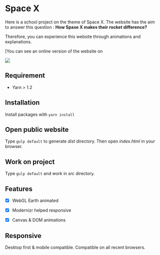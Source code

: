 # Space X

Here is a school project on the theme of Space X. The website has the aim to answer this question : **How Spaxe X makes their rocket difference?**

Therefore, you can experience this website through animations and explanations.

[You can see an online version of the website on

[![](https://www.netlify.com/img/global/badges/netlify-color-accent.svg)](https://spacex.netlify.com)



## Requirement

- Yarn > 1.2



## Installation

Install packages with `yarn install`



## Open public website

Type `gulp default` to generate *dist* directory. Then open *index.html* in your browser.



## Work on project	

Type `gulp default` and work in *src* directory.



## Features

- [x] WebGL Earth animated
- [x] Modernizr helped responsive
- [x] Canvas & DOM animations



## Responsive

Desktop first & mobile compatible. Compatible on all recent browsers.